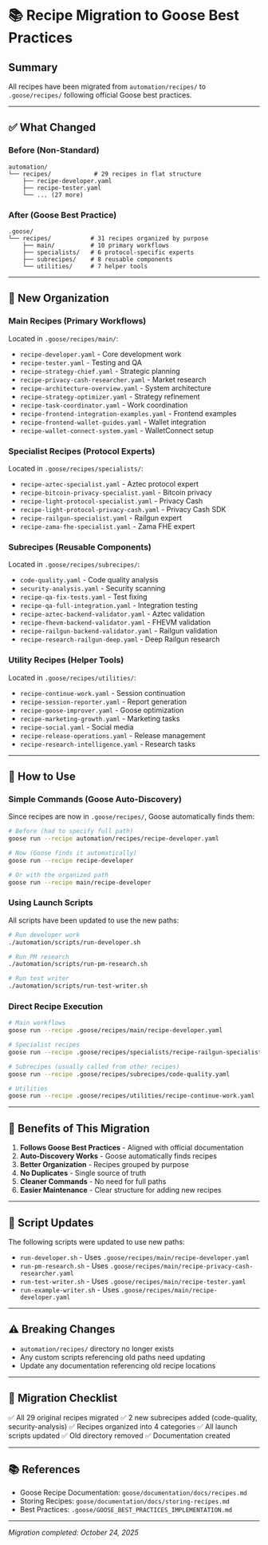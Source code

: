 # 📚 Recipe Migration to Goose Best Practices

## Summary
All recipes have been migrated from `automation/recipes/` to `.goose/recipes/` following official Goose best practices.

---

## ✅ What Changed

### Before (Non-Standard)
```
automation/
└── recipes/            # 29 recipes in flat structure
    ├── recipe-developer.yaml
    ├── recipe-tester.yaml
    └── ... (27 more)
```

### After (Goose Best Practice)
```
.goose/
└── recipes/           # 31 recipes organized by purpose
    ├── main/          # 10 primary workflows
    ├── specialists/   # 6 protocol-specific experts
    ├── subrecipes/    # 8 reusable components
    └── utilities/     # 7 helper tools
```

---

## 📁 New Organization

### Main Recipes (Primary Workflows)
Located in `.goose/recipes/main/`:
- `recipe-developer.yaml` - Core development work
- `recipe-tester.yaml` - Testing and QA
- `recipe-strategy-chief.yaml` - Strategic planning
- `recipe-privacy-cash-researcher.yaml` - Market research
- `recipe-architecture-overview.yaml` - System architecture
- `recipe-strategy-optimizer.yaml` - Strategy refinement
- `recipe-task-coordinator.yaml` - Work coordination
- `recipe-frontend-integration-examples.yaml` - Frontend examples
- `recipe-frontend-wallet-guides.yaml` - Wallet integration
- `recipe-wallet-connect-system.yaml` - WalletConnect setup

### Specialist Recipes (Protocol Experts)
Located in `.goose/recipes/specialists/`:
- `recipe-aztec-specialist.yaml` - Aztec protocol expert
- `recipe-bitcoin-privacy-specialist.yaml` - Bitcoin privacy
- `recipe-light-protocol-specialist.yaml` - Privacy Cash
- `recipe-light-protocol-privacy-cash.yaml` - Privacy Cash SDK
- `recipe-railgun-specialist.yaml` - Railgun expert
- `recipe-zama-fhe-specialist.yaml` - Zama FHE expert

### Subrecipes (Reusable Components)
Located in `.goose/recipes/subrecipes/`:
- `code-quality.yaml` - Code quality analysis
- `security-analysis.yaml` - Security scanning
- `recipe-qa-fix-tests.yaml` - Test fixing
- `recipe-qa-full-integration.yaml` - Integration testing
- `recipe-aztec-backend-validator.yaml` - Aztec validation
- `recipe-fhevm-backend-validator.yaml` - FHEVM validation
- `recipe-railgun-backend-validator.yaml` - Railgun validation
- `recipe-research-railgun-deep.yaml` - Deep Railgun research

### Utility Recipes (Helper Tools)
Located in `.goose/recipes/utilities/`:
- `recipe-continue-work.yaml` - Session continuation
- `recipe-session-reporter.yaml` - Report generation
- `recipe-goose-improver.yaml` - Goose optimization
- `recipe-marketing-growth.yaml` - Marketing tasks
- `recipe-social.yaml` - Social media
- `recipe-release-operations.yaml` - Release management
- `recipe-research-intelligence.yaml` - Research tasks

---

## 🚀 How to Use

### Simple Commands (Goose Auto-Discovery)
Since recipes are now in `.goose/recipes/`, Goose automatically finds them:

```bash
# Before (had to specify full path)
goose run --recipe automation/recipes/recipe-developer.yaml

# Now (Goose finds it automatically)
goose run --recipe recipe-developer

# Or with the organized path
goose run --recipe main/recipe-developer
```

### Using Launch Scripts
All scripts have been updated to use the new paths:

```bash
# Run developer work
./automation/scripts/run-developer.sh

# Run PM research
./automation/scripts/run-pm-research.sh

# Run test writer
./automation/scripts/run-test-writer.sh
```

### Direct Recipe Execution
```bash
# Main workflows
goose run --recipe .goose/recipes/main/recipe-developer.yaml

# Specialist recipes
goose run --recipe .goose/recipes/specialists/recipe-railgun-specialist.yaml

# Subrecipes (usually called from other recipes)
goose run --recipe .goose/recipes/subrecipes/code-quality.yaml

# Utilities
goose run --recipe .goose/recipes/utilities/recipe-continue-work.yaml
```

---

## 🎯 Benefits of This Migration

1. **Follows Goose Best Practices** - Aligned with official documentation
2. **Auto-Discovery Works** - Goose automatically finds recipes
3. **Better Organization** - Recipes grouped by purpose
4. **No Duplicates** - Single source of truth
5. **Cleaner Commands** - No need for full paths
6. **Easier Maintenance** - Clear structure for adding new recipes

---

## 📝 Script Updates

The following scripts were updated to use new paths:
- `run-developer.sh` - Uses `.goose/recipes/main/recipe-developer.yaml`
- `run-pm-research.sh` - Uses `.goose/recipes/main/recipe-privacy-cash-researcher.yaml`
- `run-test-writer.sh` - Uses `.goose/recipes/main/recipe-tester.yaml`
- `run-example-writer.sh` - Uses `.goose/recipes/main/recipe-developer.yaml`

---

## ⚠️ Breaking Changes

- `automation/recipes/` directory no longer exists
- Any custom scripts referencing old paths need updating
- Update any documentation referencing old recipe locations

---

## 🔄 Migration Checklist

✅ All 29 original recipes migrated
✅ 2 new subrecipes added (code-quality, security-analysis)
✅ Recipes organized into 4 categories
✅ All launch scripts updated
✅ Old directory removed
✅ Documentation created

---

## 📚 References

- Goose Recipe Documentation: `goose/documentation/docs/recipes.md`
- Storing Recipes: `goose/documentation/docs/storing-recipes.md`
- Best Practices: `.goose/GOOSE_BEST_PRACTICES_IMPLEMENTATION.md`

---

*Migration completed: October 24, 2025*
